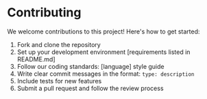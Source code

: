 # Contributing

We welcome contributions to this project! Here's how to get started:

1. Fork and clone the repository
2. Set up your development environment [requirements listed in README.md]
3. Follow our coding standards: [language] style guide
4. Write clear commit messages in the format: `type: description`
5. Include tests for new features
6. Submit a pull request and follow the review process
